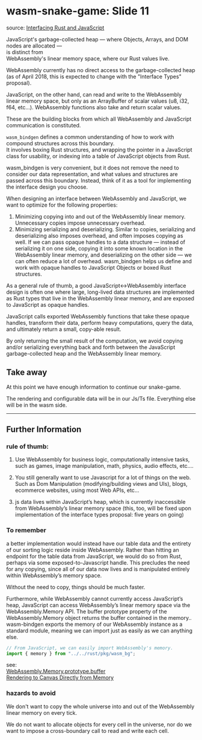 # wasm-snake-game: Slide 11


source: [Interfacing Rust and JavaScript](https://rustwasm.github.io/docs/book/game-of-life/implementing.html#interfacing-rust-and-javascript)

JavaScript's garbage-collected heap — where Objects, Arrays, and DOM nodes are allocated —   
is distinct from  
WebAssembly's linear memory space, where our Rust values live. 

WebAssembly currently has no direct access to the garbage-collected heap (as of April 2018, this is expected to change with the "Interface Types" proposal). 

JavaScript, on the other hand, can read and write to the WebAssembly linear memory space, but only as an ArrayBuffer of scalar values (u8, i32, f64, etc...). WebAssembly functions also take and return scalar values. 

These are the building blocks from which all WebAssembly and JavaScript communication is constituted.

`wasm_bindgen` defines a common understanding of how to work with compound structures across this boundary.  
It involves boxing Rust structures, and wrapping the pointer in a JavaScript class for usability, or indexing into a table of JavaScript objects from Rust. 

wasm_bindgen is very convenient, but it does not remove the need to consider our data representation, and what values and structures are passed across this boundary. Instead, think of it as a tool for implementing the interface design you choose.

When designing an interface between WebAssembly and JavaScript, we want to optimize for the following properties:

1. Minimizing copying into and out of the WebAssembly linear memory. Unnecessary copies impose unnecessary overhead.
2. Minimizing serializing and deserializing. Similar to copies, serializing and deserializing also imposes overhead, and often imposes copying as well. If we can pass opaque handles to a data structure — instead of serializing it on one side, copying it into some known location in the WebAssembly linear memory, and deserializing on the other side — we can often reduce a lot of overhead. wasm_bindgen helps us define and work with opaque handles to JavaScript Objects or boxed Rust structures.

As a general rule of thumb, a good JavaScript↔WebAssembly interface design 
is often one where large, long-lived data structures are implemented 
as Rust types that live in the WebAssembly linear memory, 
and are exposed to JavaScript as opaque handles. 

JavaScript calls exported WebAssembly functions that take these opaque handles, 
transform their data, perform heavy computations, query the data, 
and ultimately return a small, copy-able result.  

By only returning the small result of the computation, 
we avoid copying and/or serializing everything back and forth between 
the JavaScript garbage-collected heap and the WebAssembly linear memory.


## Take away 

At this point we have enough information to continue our snake-game.

The rendering and configurable data will be in our Js/Ts file. 
Everything else will be in the wasm side.

---

## Further Information
### rule of thumb: 
1. Use WebAssembly for business logic, computationally intensive tasks, such as games, image manipulation, math, physics, audio effects, etc....

2. You still generally want to use Javascript for a lot of things on the web. Such as Dom Manipulation (modifying/building views and UIs), blogs, ecommerce websites, using most Web APIs, etc...

3. js data lives within JavaScript’s heap, which is currently inaccessible from WebAssembly’s linear memory space (this, too, will be fixed upon implementation of the interface types proposal: five years on going)

### To remember
a better implementation would instead have our table data and the entirety of our sorting logic reside inside WebAssembly. Rather than hitting an endpoint for the table data from JavaScript, we would do so from Rust, perhaps via some exposed-to-Javascript handle. This precludes the need for any copying, since all of our data now lives and is manipulated entirely within WebAssembly’s memory space.

Without the need to copy, things should be much faster. 

Furthermore, while WebAssembly cannot currently access JavaScript’s heap, JavaScript can access WebAssembly’s linear memory space via the WebAssembly.Memory API. The buffer prototype property of the WebAssembly.Memory object returns the buffer contained in the memory.. 
wasm-bindgen exports the memory of our WebAssembly instance as a standard module, meaning we can import just as easily as we can anything else.

```js
// From JavaScript, we can easily import WebAssembly's memory.
import { memory } from "../../rust/pkg/wasm_bg";

```

see:  
[WebAssembly.Memory.prototype.buffer](https://developer.mozilla.org/en-US/docs/Web/JavaScript/Reference/Global_Objects/WebAssembly/Memory/buffer)  
[Rendering to Canvas Directly from Memory](https://rustwasm.github.io/book/game-of-life/implementing.html#rendering-to-canvas-directly-from-memory)

### hazards to avoid

We don't want to copy the whole universe 
into and out of the WebAssembly linear memory on every tick. 

We do not want to allocate objects for every cell in the universe, 
nor do we want to impose a cross-boundary call to read and write each cell.





